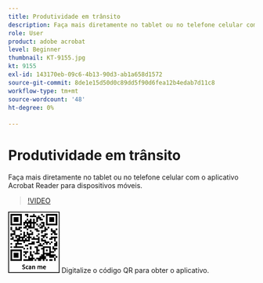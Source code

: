 ```yaml
---
title: Produtividade em trânsito
description: Faça mais diretamente no tablet ou no telefone celular com o aplicativo Acrobat Reader para dispositivos móveis
role: User
product: adobe acrobat
level: Beginner
thumbnail: KT-9155.jpg
kt: 9155
exl-id: 143170eb-09c6-4b13-90d3-ab1a658d1572
source-git-commit: 8de1e15d50d0c89dd5f90d6fea12b4edab7d11c8
workflow-type: tm+mt
source-wordcount: '48'
ht-degree: 0%

---
```


# Produtividade em trânsito

Faça mais diretamente no tablet ou no telefone celular com o aplicativo Acrobat Reader para dispositivos móveis.

>[!VIDEO](https://video.tv.adobe.com/v/337972?hidetitle=true)

![Código QR](../assets/Acrobatqrcode.jpg)      Digitalize o código QR para obter o aplicativo.
